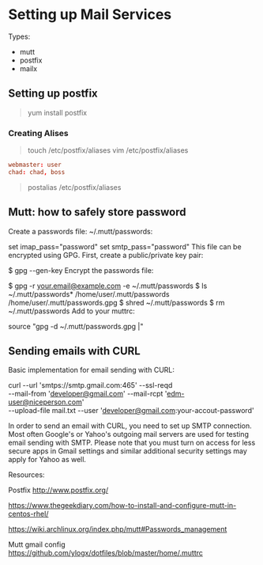 # Setting up Mail Services

Types:

- mutt
- postfix
- mailx

## Setting up postfix

> yum install postfix

### Creating Alises

> touch /etc/postfix/aliases
> vim /etc/postfix/aliases

``` conf
webmaster: user
chad: chad, boss
```

> postalias /etc/postfix/aliases

## Mutt: how to safely store password

Create a passwords file: ~/.mutt/passwords:

set imap_pass="password"
set smtp_pass="password"
This file can be encrypted using GPG. First, create a public/private key pair:

$ gpg --gen-key
Encrypt the passwords file:

$ gpg -r your.email@example.com -e ~/.mutt/passwords
$ ls ~/.mutt/passwords*
/home/user/.mutt/passwords   /home/user/.mutt/passwords.gpg
$ shred ~/.mutt/passwords
$ rm ~/.mutt/passwords
Add to your muttrc:

source "gpg -d ~/.mutt/passwords.gpg |"

## Sending emails with CURL

Basic implementation for email sending with CURL:

curl --url 'smtps://smtp.gmail.com:465' --ssl-reqd \
  --mail-from 'developer@gmail.com' --mail-rcpt 'edm-user@niceperson.com' \
  --upload-file mail.txt --user 'developer@gmail.com:your-accout-password'
  
In order to send an email with CURL, you need to set up SMTP connection. Most often Google's or Yahoo's outgoing mail servers are used for testing email sending with SMTP. Please note that you must turn on access for less secure apps in Gmail settings and similar additional security settings may apply for Yahoo as well.

Resources:

Postfix
http://www.postfix.org/

https://www.thegeekdiary.com/how-to-install-and-configure-mutt-in-centos-rhel/

https://wiki.archlinux.org/index.php/mutt#Passwords_management

Mutt gmail config
https://github.com/ylogx/dotfiles/blob/master/home/.muttrc
